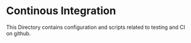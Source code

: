 # Continous Integration

This Directory contains configuration and scripts related to testing and CI on github.
